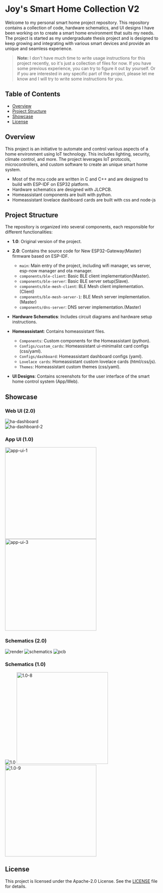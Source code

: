 # Joy's Smart Home Collection V2

Welcome to my personal smart home project repository. This repository contains a collection of code, hardware schematics, and UI designs I have been working on to create a smart home environment that suits my needs. The project is started as my undergraduate thesis project and is designed to keep growing and integrating with various smart devices and provide an unique and seamless experience.

> **Note:** I don't have much time to write usage instructions for this project recently, so it's just a collection of files for now. If you have some previous experience, you can try to figure it out by yourself.  Or if you are interested in any specific part of the project, please let me know and I will try to write some instructions for you.

## Table of Contents

- [Overview](#overview)
- [Project Structure](#project-structure)
- [Showcase](#showcase)
- [License](#license)

## Overview

This project is an initiative to automate and control various aspects of a home environment using IoT technology. This includes lighting, security, climate control, and more. The project leverages IoT protocols, microcontrollers, and custom software to create an unique smart home system.

- Most of the mcu code are written in C and C++ and are designed to build with ESP-IDF on ESP32 platform.
- Hardware schematics are designed with JLCPCB.
- Homeassistant components are built with python.
- Homeassistant lovelace dashboard cards are built with css and node-js


## Project Structure

The repository is organized into several components, each responsible for different functionalities:

- **1.0**: Original version of the project.

- **2.0**: Contains the source code for New ESP32-Gateway(Master) firmware based on ESP-IDF.
  - `main`: Main entry of the project, including wifi manager, ws server, esp-now manager and ota manager.
  - `components/ble-client`: Basic BLE client implementation(Master).
  - `components/ble-server`: Basic BLE server setup(Slave).
  - `components/ble-mesh-client`: BLE Mesh client implementation.(Client)
  - `components/ble-mesh-server-1`: BLE Mesh server implementation.(Master)
  - `components/dns-server`: DNS server implementation.(Master)

- **Hardware Schematics**: Includes circuit diagrams and hardware setup instructions.

- **Homeassistant**: Contains homeassistant files.
  - `Components`: Custom components for the Homeassistant (python).
  - `Configs/custom_cards`: Homeassistant ui-minimalist card configs (css/yaml).
  - `Configs/dashboard`: Homeassistant dashboard configs (yaml). 
  - `Lovelace cards`: Homeassistant custom lovelace cards (html/css/js).
  - `Themes`: Homeassistant custom themes (css/yaml).

- **UI Designs**: Contains screenshots for the user interface of the smart home control system (App/Web).

## Showcase

### Web UI (2.0)
![ha-dashboard](UI/Screenshot_20231218_162024_Home%20Assistant.jpg)    
![ha-dashboard-2](UI/Screenshot_20231214_130111_Home%20Assistant.jpg)    

### App UI (1.0)
<img src="UI/0.jpg" alt="app-ui-1" width="300" >
<img src="UI/2.jpg" alt="app-ui-3" width="300" >

### Schematics (2.0)
![render](Schematics/3D_PCB1_2023-11-02.png)
![schematics](Schematics/SCH_Schematic1_1-P1_2023-10-24.png)
![pcb](Schematics/screenshot-1729606878422.png)

### Schematics (1.0)
![1.0](1.0/45470061212566221.jpg)
<img src="1.0/8.png" alt="1.0-8" width="300" >
<img src="1.0/9.png" alt="1.0-9" width="300" >


## License

This project is licensed under the Apache-2.0 License. See the [LICENSE](LICENSE) file for details.

